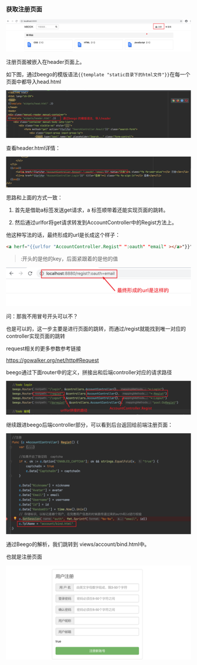 ### 获取注册页面

![](./image/7.png)

 注册页面被嵌入在header页面上。

如下图，通过beego的模版语法`{{template "static目录下的html文件"}}`在每一个页面中都导入head.html

<img src="./image/10.png" style="zoom:60%;" />



查看header.html详情：

 ![](./image/11.png)

思路和上面的方式一致： 

1. 首先是借助a标签发送get请求，a 标签顺带着还能实现页面的跳转。

2. 然后通过urlfor将get请求转发到AccountController中的Regist方法上。

他这种写法的话，最终形成的url是长成这个样子：

```html
<a herf="{{urlfor "AccountController.Regist" ":oauth" "email" ></a>"}}"></a>
```

> :开头的是他的key，后面紧跟着的是他的值

![](./image/12.png)

问：那我不用冒号开头可以不？

也是可以的，这一步主要是进行页面的跳转，而通过/regist就能找到唯一对应的controller实现页面的跳转



request相关的更多参数参考链接

https://gowalker.org/net/http#Request



beego通过下面router中的定义，拼接出和后端controller对应的请求路径

![](./image/13.png)



继续跟进beego后端controller部分，可以看到后台返回给前端注册页面：

![](./image/14.png)

通过Beego的解析，我们跳转到 views/account/bind.html中。

也就是注册页面

![](./image/15.png)



